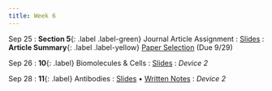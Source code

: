 ```yaml
---
title: Week 6
---
```


Sep 25
: **Section 5**{: .label .label-green} Journal Article Assignment
  : [Slides](https://bcourses.berkeley.edu/courses/1526813/files/folder/Discussions/Week%205?preview=86985093)
: **Article Summary**{: .label .label-yellow} [Paper Selection](https://bcourses.berkeley.edu/courses/1526813/assignments/8655637) (Due 9/29)

Sep 26
: **10**{: .label} Biomolecules & Cells
  : [Slides](https://bcourses.berkeley.edu/courses/1526813/files/folder/Lectures?preview=86972758)
: _Device 2_

Sep 28
: **11**{: .label} Antibodies
  : [Slides](https://bcourses.berkeley.edu/courses/1526813/files/folder/Lectures?preview=86997960) &#8226; [Written Notes](https://bcourses.berkeley.edu/courses/1526813/files/folder/Lectures?preview=86997989)
: _Device 2_
